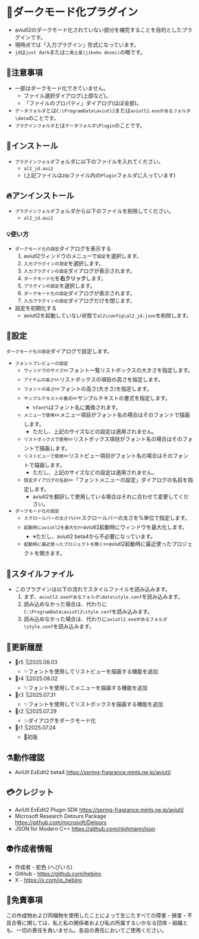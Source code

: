 ﻿# 🎉ダークモード化プラグイン

* aviutl2のダークモード化されていない部分を補完することを目的としたプラグインです。
* 現時点では「入力プラグイン」形式になっています。
* `jd`は`just dark`または`二黒土星(jikoku dosei)`の略です。

## 🚧注意事項

* 一部はダークモード化できていません。
	* ファイル選択ダイアログ(上部など)。
	* 「ファイルのプロパティ」ダイアログ(ほぼ全部)。
* `データフォルダ`とは`C:\ProgramData\aviutl2`または`aviutl2.exeがあるフォルダ\data`のことです。
* `プラグインフォルダ`とは`データフォルダ\Plugin`のことです。

## 🚀インストール

* `プラグインフォルダ`フォルダに以下のファイルを入れてください。
	* `al2_jd.aui2`
	* (上記ファイルはzipファイル内の`Plugin`フォルダに入っています)

## 🔥アンインストール

* `プラグインフォルダ`フォルダから以下のファイルを削除してください。
	* `al2_jd.aui2`

### 💡使い方

* `ダークモード化の設定`ダイアログを表示する
	1. aviutl2ウィンドウのメニューで`設定`を選択します。
	1. `入力プラグインの設定`を選択します。
	1. `入力プラグインの設定`ダイアログが表示されます。
	1. `ダークモード化`を**右クリック**します。
	1. `プラグインの設定`を選択します。
	1. `ダークモード化の設定`ダイアログが表示されます。
	1. `入力プラグインの設定`ダイアログだけを閉じます。
* 設定を初期化する
	* aviutl2を起動していない状態で`al2\config\al2_jd.json`を削除します。

## 🔧設定

`ダークモード化の設定`ダイアログで設定します。

* `フォントプレビューの設定`
	* `ウィンドウのサイズ`✏️フォント一覧リストボックスの大きさを指定します。
	* `アイテムの高さ`✏️リストボックスの項目の高さを指定します。
	* `フォントの高さ`✏️フォントの高さ(大きさ)を指定します。
	* `サンプルテキストの書式`✏️サンプルテキストの書式を指定します。
		* `%font%`はフォント名に置換されます。
	* `メニューで使用`✏️メニュー項目がフォント名の場合はそのフォントで描画します。
		* ただし、上記のサイズなどの設定は適用されません。
	* `リストボックスで使用`✏️リストボックス項目がフォント名の場合はそのフォントで描画します。
	* `リストビューで使用`✏️リストビュー項目がフォント名の場合はそのフォントで描画します。
		* ただし、上記のサイズなどの設定は適用されません。
	* `設定ダイアログの名前`✏️「フォントメニューの設定」ダイアログの名前を指定します。
		* aviutl2を翻訳して使用している場合はそれに合わせて変更してください。
* `ダークモード化の設定`
	* `スクロールバーの太さ(%)`✏️スクロールバーの太さを%単位で指定します。
	* `起動時にaviutl2を最大化`✏️aviutl2起動時にウィンドウを最大化します。
		* ※ただし、aviutl2 beta4から不必要になっています。
	* `起動時に最近使ったプロジェクトを開く`✏️aviutl2起動時に最近使ったプロジェクトを開きます。

## 📝スタイルファイル

* このプラグインは以下の流れでスタイルファイルを読み込みます。
	1. まず、`aviutl2.exeがあるフォルダ\data\style.conf`を読み込みます。
	1. 読み込めなかった場合は、代わりに`C:\ProgramData\aviutl2\style.conf`を読み込みます。
	1. 読み込めなかった場合は、代わりに`aviutl2.exeがあるフォルダ\style.conf`を読み込みます。

## 🔖更新履歴

* 🔖r5 🗓️2025.08.03
	* ✨フォントを使用してリストビューを描画する機能を追加
* 🔖r4 🗓️2025.08.02
	* ✨フォントを使用してメニューを描画する機能を追加
* 🔖r3 🗓️2025.07.31
	* ✨フォントを使用してリストボックスを描画する機能を追加
* 🔖r2 🗓️2025.07.29
	* 💥ダイアログをダークモード化
* 🔖r1 🗓️2025.07.24
	* 🎉初版

## ⚗️動作確認

* AviUtl ExEdit2 beta4 https://spring-fragrance.mints.ne.jp/aviutl/

## 💳クレジット

* AviUtl ExEdit2 Plugin SDK https://spring-fragrance.mints.ne.jp/aviutl/
* Microsoft Research Detours Package https://github.com/microsoft/Detours
* JSON for Modern C++ https://github.com/nlohmann/json

## 👽️作成者情報
 
* 作成者 - 蛇色 (へびいろ)
* GitHub - https://github.com/hebiiro
* X - https://x.com/io_hebiiro

## 🚨免責事項

この作成物および同梱物を使用したことによって生じたすべての障害・損害・不具合等に関しては、私と私の関係者および私の所属するいかなる団体・組織とも、一切の責任を負いません。各自の責任においてご使用ください。
